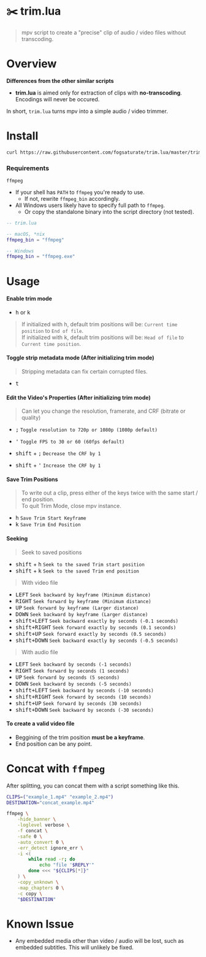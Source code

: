 # ✂️ trim.lua
> mpv script to create a "precise" clip of audio / video files without transcoding.

# Overview

**Differences from the other similar scripts**

- **trim.lua** is aimed only for extraction of clips with **no-transcoding**. Encodings will never be occured.

In short, `trim.lua` turns mpv into a simple audio / video trimmer.


# Install

```sh
curl https://raw.githubusercontent.com/fogsaturate/trim.lua/master/trim.lua >> ~/.config/mpv/scripts/trim.lua
```

### Requirements

`ffmpeg`

- If your shell has `PATH` to `ffmpeg` you're ready to use.
    - If not, rewrite `ffmpeg_bin` accordingly.
- All Windows users likely have to specify full path to `ffmpeg`.
    - Or copy the standalone binary into the script directory (not tested).

```lua
-- trim.lua

-- macOS, *nix
ffmpeg_bin = "ffmpeg"

-- Windows
ffmpeg_bin = "ffmpeg.exe"
```


# Usage

#### Enable trim mode

- <kbd>h</kbd> or <kbd>k</kbd>

> If initialized with <kbd>h</kbd>, default trim positions will be: `Current time position` to `End of file`.<br>
> If initialized with <kbd>k</kbd>, default trim positions will be: `Head of file` to `Current time position`.


#### Toggle strip metadata mode (After initializing trim mode)

> Stripping metadata can fix certain corrupted files.

- <kbd>t</kbd>

#### Edit the Video's Properties (After initializing trim mode)

> Can let you change the resolution, framerate, and CRF (bitrate or quality)

- <kbd>;</kbd> `Toggle resolution to 720p or 1080p (1080p default)`
- <kbd>'</kbd> `Toggle FPS to 30 or 60 (60fps default)`

- <kbd>shift</kbd> + <kbd>;</kbd> `Decrease the CRF by 1`
- <kbd>shift</kbd> + <kbd>'</kbd> `Increase the CRF by 1`


#### Save Trim Positions

> To write out a clip, press either of the keys twice with the same start / end position.<br>
> To quit Trim Mode, close mpv instance.

- <kbd>h</kbd> `Save Trim Start Keyframe`
- <kbd>k</kbd> `Save Trim End Position`

#### Seeking

> Seek to saved positions

- <kbd>shift</kbd> + <kbd>h</kbd> `Seek to the saved Trim start position`
- <kbd>shift</kbd> + <kbd>k</kbd> `Seek to the saved Trim end position`

> With video file

- <kbd>LEFT</kbd> `Seek backward by keyframe (Minimum distance)`
- <kbd>RIGHT</kbd> `Seek forward by keyframe (Minimum distance)`
- <kbd>UP</kbd> `Seek forward by keyframe (Larger distance)`
- <kbd>DOWN</kbd> `Seek backward by keyframe (Larger distance)`
- <kbd>shift+LEFT</kbd>  `Seek backward exactly by seconds (-0.1 seconds)`
- <kbd>shift+RIGHT</kbd>  `Seek forward exactly by seconds (0.1 seconds)`
- <kbd>shift+UP</kbd>  `Seek forward exactly by seconds (0.5 seconds)`
- <kbd>shift+DOWN</kbd>  `Seek backward exactly by seconds (-0.5 seconds)`

> With audio file

- <kbd>LEFT</kbd> `Seek backward by seconds (-1 seconds)`
- <kbd>RIGHT</kbd> `Seek forward by seconds (1 seconds)`
- <kbd>UP</kbd> `Seek forward by seconds (5 seconds)`
- <kbd>DOWN</kbd> `Seek backward by seconds (-5 seconds)`
- <kbd>shift+LEFT</kbd> `Seek backward by seconds (-10 seconds)`
- <kbd>shift+RIGHT</kbd> `Seek forward by seconds (10 seconds)`
- <kbd>shift+UP</kbd> `Seek forward by seconds (30 seconds)`
- <kbd>shift+DOWN</kbd> `Seek backward by seconds (-30 seconds)`


#### To create a valid video file

- Beggining of the trim position __must be a keyframe__.
- End position can be any point.


# Concat with `ffmpeg`
After splitting, you can concat them with a script something like this.

```sh
CLIPS=("example_1.mp4" "example_2.mp4")
DESTINATION="concat_example.mp4"

ffmpeg \
    -hide_banner \
    -loglevel verbose \
    -f concat \
    -safe 0 \
    -auto_convert 0 \
    -err_detect ignore_err \
    -i <(
        while read -r; do
            echo "file '$REPLY'"
        done <<< "${CLIPS[*]}"
    ) \
    -copy_unknown \
    -map_chapters 0 \
    -c copy \
    "$DESTINATION"
```


# Known Issue
- Any embedded media other than video / audio will be lost, such as embedded subtitles. This will unlikely be fixed.
